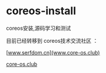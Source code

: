 # coreos-install

coreos安装,源码学习和测试

目前已经转移到 coreos技术交流社区 ： 

[www.serfdom.cn](www.core-os.club)

[core-os.club](www.core-os.club)
